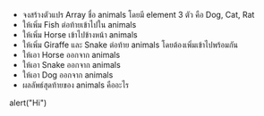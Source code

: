 - จงสร้างตัวแปร Array ชื่อ animals โดยมี element 3 ตัว คือ Dog, Cat, Rat
- ให้เพิ่ม Fish ต่อท้ายเข้าไปใน animals
- ให้เพิ่ม Horse เข้าไปข้างหน้า animals
- ให้เพิ่ม Giraffe และ Snake ต่อท้าย animals โดยต้องเพิ่มเข้าไปพร้อมกัน
- ให้เอา Horse ออกจาก animals
- ให้เอา Snake ออกจาก animals
- ให้เอา Dog ออกจาก animals
- ผลลัพธ์สุดท้ายของ animals คืออะไร

<!-- Cat Rat Fish Giraffe -->

alert("Hi")
